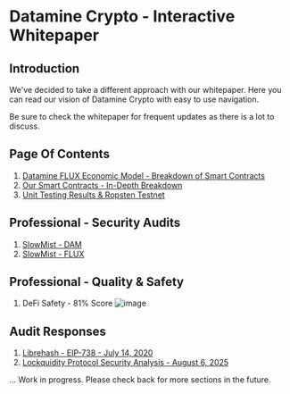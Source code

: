 # Datamine Crypto - Interactive Whitepaper

## Introduction

We've decided to take a different approach with our whitepaper. Here you can read our vision of Datamine Crypto with easy to use navigation.

Be sure to check the whitepaper for frequent updates as there is a lot to discuss.

## Page Of Contents

1. [Datamine FLUX Economic Model - Breakdown of Smart Contracts](docs/datamine-ecosystem-rules.md)
2. [Our Smart Contracts - In-Depth Breakdown](docs/datamine-smart-contracts.md)
3. [Unit Testing Results & Ropsten Testnet](docs/testing-results.md)

## Professional - Security Audits

1. [SlowMist - DAM](audits/SlowMist%20-%20Smart%20Contract%20Security%20Audit%20Report%20-%20DamToken.pdf)
2. [SlowMist - FLUX](audits/SlowMist%20-%20Smart%20Contract%20Security%20Audit%20Report%20-%20FluxToken.pdf)

## Professional - Quality & Safety

1. DeFi Safety - 81% Score
![image](https://github.com/Datamine-Crypto/white-paper/assets/50343356/4886dff3-8193-4cb5-8a3c-4ddace609e5b)


## Audit Responses

1. [Librehash - EIP-738 -  July 14, 2020](docs/audits/librehash.md)
2. [Lockquidity Protocol Security Analysis - August 6, 2025](docs/audits/reentrancy2025_08_06.md)


... Work in progress. Please check back for more sections in the future.

